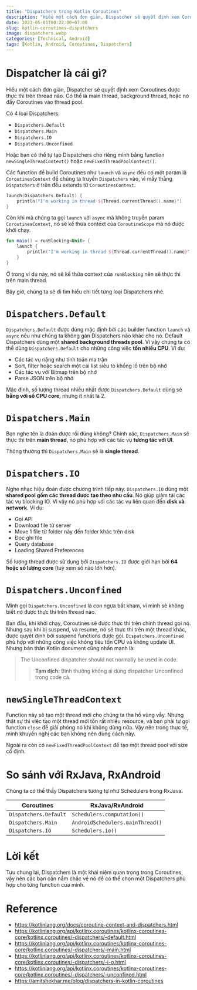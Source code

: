 ```yaml
---
title: "Dispatchers trong Kotlin Coroutines"
description: "Hiểu một cách đơn giản, Dispatcher sẽ quyết định xem Coroutines được thực thi trên thread nào. Có thể là main thread, background thread, hoặc nó đẩy Coroutines vào thread pool."
date: 2023-05-01T00:22:00+07:00
slug: kotlin-coroutines-dispatchers
image: dispatchers.webp
categories: [Technical, Android]
tags: [Kotlin, Android, Coroutines, Dispatchers]
---
```


# Dispatcher là cái gì?

Hiểu một cách đơn giản, Dispatcher sẽ quyết định xem Coroutines được thực thi trên thread nào. Có thể là main thread, background thread, hoặc nó đẩy Coroutines vào thread pool.

Có 4 loại Dispatchers:

* `Dispatchers.Default`
* `Dispatchers.Main`
* `Dispatchers.IO`
* `Dispatchers.Unconfined`

Hoặc bạn có thể tự tạo Dispatchers cho riêng mình bằng function `newSingleThreadContext()` hoặc `newFixedThreadPoolContext()`.

Các function để build Coroutines như `launch` và `async` đều có một param là `CoroutinesContext` để chúng ta truyền `Dispatchers` vào, vì mấy thằng `Dispatchers` ở trên đều extends từ `CoroutinesContext`.

```kotlin
launch(Dispatchers.Default) {
    println("I'm working in thread ${Thread.currentThread().name}")
}
```

Còn khi mà chúng ta gọi `launch` với `async` mà không truyền param `CoroutinesContext`, nó sẽ kế thừa context của `CoroutineScope` mà nó được khởi chạy.

```kotlin
fun main() = runBlocking<Unit> {
    launch {
        println("I'm working in thread ${Thread.currentThread().name}")
    }
}
```

Ở trong ví dụ này, nó sẽ kế thừa context của `runBlocking` nên sẽ thực thi trên main thread.

Bây giờ, chúng ta sẽ đi tìm hiểu chi tiết từng loại Dispatchers nhé.

# `Dispatchers.Default`

`Dispatchers.Default` được dùng mặc định bởi các builder function `launch` và `async` nếu như chúng ta không gán Dispatchers nào khác cho nó. Default Dispatchers dùng một **shared background threads pool**. Vì vậy chúng ta có thể dùng `Dispatchers.Default` cho những công việc **tốn nhiều CPU**. Ví dụ:

* Các tác vụ nặng như tính toán ma trận
* Sort, filter hoặc search một cái list siêu to khổng lồ trên bộ nhớ
* Các tác vụ với Bitmap trên bộ nhớ
* Parse JSON trên bộ nhớ

Mặc định, số lượng thread nhiều nhất được `Dispatchers.Default` dùng sẽ **bằng với số CPU core**, nhưng ít nhất là 2.

# `Dispatchers.Main`

Bạn nghe tên là đoán được rồi đúng không? Chính xác, `Dispatchers.Main` sẽ thực thi trên **main thread**, nó phù hợp với các tác vụ **tương tác với UI**.

Thông thường thì `Dispatchers.Main` sẽ là **single thread**.

# `Dispatchers.IO`

Nghe nhạc hiệu đoán được chương trình tiếp này. `Dispatchers.IO` dùng một **shared pool gồm các thread được tạo theo nhu cầu**. Nó giúp giảm tải các tác vụ blocking IO. Vì vậy nó phù hợp với các tác vụ liên quan đến **disk và network**. Ví dụ:

* Gọi API
* Download file từ server
* Move 1 file từ folder này đến folder khác trên disk
* Đọc ghi file
* Query database
* Loading Shared Preferences

Số lượng thread được sử dụng bởi `Dispatchers.IO` được giới hạn bởi **64 hoặc số lượng core** (tuỳ xem số nào lớn hơn).

# `Dispatchers.Unconfined`

Mình gọi `Dispatchers.Unconfined` là con ngựa bất kham, vì mình sẽ không biết nó được thực thi trên thread nào.

Ban đầu, khi khởi chạy, Coroutines sẽ được thực thi trên chính thread gọi nó. Nhưng sau khi bị suspend, và resume, nó sẽ thực thi trên một thread khác, được quyết định bởi suspend functions được gọi. `Dispatchers.Unconfined` phù hợp với những công việc không tiêu tốn CPU và không update UI. Nhưng bản thân Kotlin document cũng nhấn mạnh là:

> The Unconfined dispatcher should not normally be used in code.
> > **Tạm dịch:** Bình thường không ai dùng dispatcher Unconfined trong code cả.

# `newSingleThreadContext`

Function này sẽ tạo một thread mới cho chúng ta tha hồ vùng vẫy. Nhưng thật sự thì việc tạo một thread mới tốn rất nhiều resource, và bạn phải tự gọi function `close` để giải phóng nó khi không dùng nữa. Vậy nên trong thực tế, mình khuyến nghị các bạn không nên dùng cách này.

Ngoài ra còn có `newFixedThreadPoolContext` để tạo một thread pool với size cố định.

# So sánh với RxJava, RxAndroid

Chúng ta có thể thấy Dispatchers tương tự như Schedulers trong RxJava.

| Coroutines            | RxJava/RxAndroid                 |
|-----------------------|----------------------------------|
| `Dispatchers.Default` | `Schedulers.computation()`       |
| `Dispatchers.Main`    | `AndroidSchedulers.mainThread()` |
| `Dispatchers.IO`      | `Schedulers.io()`                |

# Lời kết

Tựu chung lại, Dispatchers là một khái niệm quan trọng trong Coroutines, vậy nên các bạn cần nắm chắc về nó để có thể chọn một Dispatchers phù hợp cho từng function của mình.

# Reference

* https://kotlinlang.org/docs/coroutine-context-and-dispatchers.html
* https://kotlinlang.org/api/kotlinx.coroutines/kotlinx-coroutines-core/kotlinx.coroutines/-dispatchers/-default.html
* https://kotlinlang.org/api/kotlinx.coroutines/kotlinx-coroutines-core/kotlinx.coroutines/-dispatchers/-main.html
* https://kotlinlang.org/api/kotlinx.coroutines/kotlinx-coroutines-core/kotlinx.coroutines/-dispatchers/-i-o.html
* https://kotlinlang.org/api/kotlinx.coroutines/kotlinx-coroutines-core/kotlinx.coroutines/-dispatchers/-unconfined.html
* https://amitshekhar.me/blog/dispatchers-in-kotlin-coroutines
